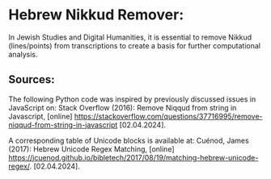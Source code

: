 # Hebrew Nikkud Remover: 
In Jewish Studies and Digital Humanities, it is essential to remove Nikkud (lines/points) from transcriptions to create a basis for further computational analysis. 

## Sources:
The following Python code was inspired by previously discussed issues in JavaScript on:
Stack Overflow (2016): Remove Niqqud from string in Javascript, [online] https://stackoverflow.com/questions/37716995/remove-niqqud-from-string-in-javascript [02.04.2024].

A corresponding table of Unicode blocks is available at: Cuénod, James (2017): Hebrew Unicode Regex Matching, [online] https://jcuenod.github.io/bibletech/2017/08/19/matching-hebrew-unicode-regex/. [02.04.2024].
